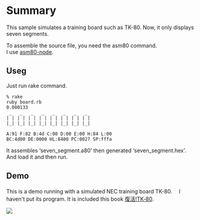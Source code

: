 # Summary

This sample simulates a training board such as TK-80.
Now, it only displays seven segments.

To assemble the source file, you need the asm80 command.  
I use [asm80-node](https://github.com/asm80/asm80-node).  


## Useg

Just run rake command.

```
% rake
ruby board.rb
0.000133
 _   _   _   _   _   _   _   _  
| | | | | | | | | | | | | | | | 
|_| |_| |_| |_| |_| |_| |_| |_| 

A:91 F:82 B:4d C:00 D:00 E:00 H:84 L:00 
BC:4d00 DE:0000 HL:8400 PC:0027 SP:fffa
```

It assembles ‘seven_segment.a80’ then generated ‘seven_segment.hex’.  
And load it and then run.  


## Demo

This is a demo running with a simulated NEC training board TK-80.　
I haven't put its program. It is included this book [復活!TK‐80](https://www.amazon.co.jp/復活-TK%E2%80%9080-榊-正憲/dp/4756134017/ref=sr_1_fkmr1_1?crid=7CNL886TOUI7&dib=eyJ2IjoiMSJ9.3wTlBjMJAKD07JSy-RZxBidpuAM_dTvLP7hpY0NPmeBoN0uBqfEYulK7K4aUJEYidREhxmFYKYRoT1I0JacoZM7BgoexTdPQR_OcxSNuo8l8ZK4YHAivXZIINaPzL4Am.c21grxQatW19Ex_NWu53Yr-bt3IedpINKGdsMPW5soc&dib_tag=se&keywords=復活+tk-80&qid=1725758678&sprefix=復活TK%2Caps%2C178&sr=8-1-fkmr1).


[![](https://img.youtube.com/vi/qsoQFyC80Ls/0.jpg)](https://www.youtube.com/watch?v=qsoQFyC80Ls)
